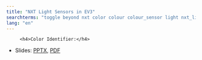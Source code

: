 ```yaml
---
title: "NXT Light Sensors in EV3"
searchterms: "toggle beyond nxt color colour colour_sensor light nxt_light_sensors_in_ev3"
lang: "en"
---
```

		 <h4>Color Identifier:</h4>
 <ul>
 <li class="ng-binding">Slides:
 <a href="translations/en-us/beyond/PixyColorIdentifier.pptx">PPTX</a>,
 <a href="translations/en-us/beyond/PixyColorIdentifier.pdf">PDF</a>
 </li>
 </ul>
